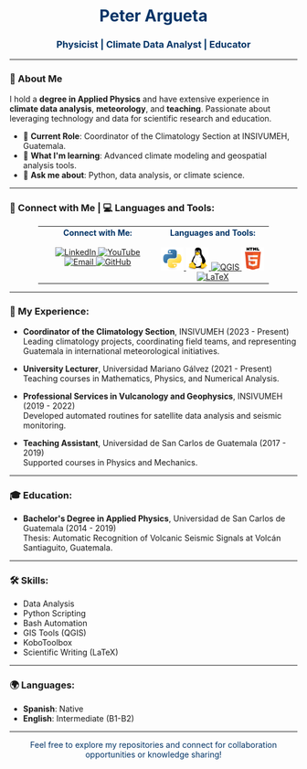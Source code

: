<div align="center" style="color:#003366;">
  <h1>Peter Argueta</h1>
  <h3>Physicist | Climate Data Analyst | Educator</h3>
</div>

---

### 🌟 About Me
I hold a **degree in Applied Physics** and have extensive experience in **climate data analysis**, **meteorology**, and **teaching**. Passionate about leveraging technology and data for scientific research and education.

- 🔭 **Current Role**: Coordinator of the Climatology Section at INSIVUMEH, Guatemala.  
- 🌱 **What I'm learning**: Advanced climate modeling and geospatial analysis tools.  
- 💬 **Ask me about**: Python, data analysis, or climate science.

---

### 🔗 Connect with Me | 💻 Languages and Tools:
<div align="center">
  <table style="width:80%; border-collapse: collapse; color:#003366;">
    <tr>
      <td align="center" valign="top">
        <b>Connect with Me:</b><br><br>
        <a href="https://linkedin.com/in/peter-argueta-a5b2a21a4/" target="_blank">
          <img src="https://raw.githubusercontent.com/rahuldkjain/github-profile-readme-generator/master/src/images/icons/Social/linked-in-alt.svg" alt="LinkedIn" height="30" width="40" />
        </a>
        <a href="https://youtube.com/@pitercios03" target="_blank">
          <img src="https://raw.githubusercontent.com/rahuldkjain/github-profile-readme-generator/master/src/images/icons/Social/youtube.svg" alt="YouTube" height="30" width="40" />
        </a>
        <a href="mailto:peterarguedo@gmail.com">
          <img src="https://cdn-icons-png.flaticon.com/512/732/732200.png" alt="Email" height="30" width="40" />
        </a>
        <a href="https://github.com/PeterArgueta" target="_blank">
          <img src="https://raw.githubusercontent.com/rahuldkjain/github-profile-readme-generator/master/src/images/icons/Social/github.svg" alt="GitHub" height="30" width="40" />
        </a>
      </td>
      <td align="center" valign="top">
        <b>Languages and Tools:</b><br><br>
        <a href="https://www.python.org" target="_blank">
          <img src="https://raw.githubusercontent.com/devicons/devicon/master/icons/python/python-original.svg" alt="Python" width="40" height="40"/>
        </a>
        <a href="https://www.linux.org/" target="_blank">
          <img src="https://raw.githubusercontent.com/devicons/devicon/master/icons/linux/linux-original.svg" alt="Linux" width="40" height="40"/>
        </a>
        <a href="https://www.qgis.org/en/site/" target="_blank">
          <img src="https://upload.wikimedia.org/wikipedia/commons/0/0d/QGIS_logo_new.svg" alt="QGIS" width="40" height="40"/>
        </a>
        <a href="https://www.w3.org/html/" target="_blank">
          <img src="https://raw.githubusercontent.com/devicons/devicon/master/icons/html5/html5-original-wordmark.svg" alt="HTML5" width="40" height="40"/>
        </a>
        <a href="https://www.latex-project.org/" target="_blank">
          <img src="https://upload.wikimedia.org/wikipedia/commons/9/92/LaTeX_logo.svg" alt="LaTeX" width="40" height="40"/>
        </a>
      </td>
    </tr>
  </table>
</div>

---

### 📂 My Experience:
- **Coordinator of the Climatology Section**, INSIVUMEH (2023 - Present)  
  Leading climatology projects, coordinating field teams, and representing Guatemala in international meteorological initiatives.

- **University Lecturer**, Universidad Mariano Gálvez (2021 - Present)  
  Teaching courses in Mathematics, Physics, and Numerical Analysis.

- **Professional Services in Vulcanology and Geophysics**, INSIVUMEH (2019 - 2022)  
  Developed automated routines for satellite data analysis and seismic monitoring.

- **Teaching Assistant**, Universidad de San Carlos de Guatemala (2017 - 2019)  
  Supported courses in Physics and Mechanics.

---

### 🎓 Education:
- **Bachelor's Degree in Applied Physics**, Universidad de San Carlos de Guatemala (2014 - 2019)  
  Thesis: Automatic Recognition of Volcanic Seismic Signals at Volcán Santiaguito, Guatemala.

---

### 🛠️ Skills:
- Data Analysis  
- Python Scripting  
- Bash Automation  
- GIS Tools (QGIS)  
- KoboToolbox  
- Scientific Writing (LaTeX)  

---

### 🌍 Languages:
- **Spanish**: Native  
- **English**: Intermediate (B1-B2)  

---

<div align="center" style="color:#003366;">
  <p>Feel free to explore my repositories and connect for collaboration opportunities or knowledge sharing!</p>
</div>
